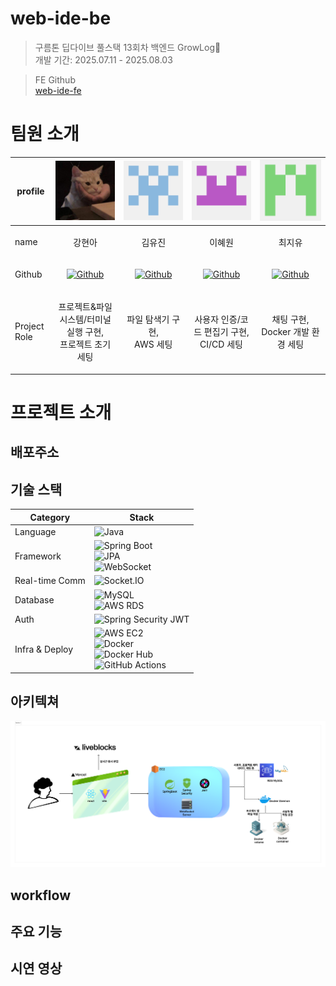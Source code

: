 # web-ide-be
> 구름톤 딥다이브 풀스택 13회차 백엔드 GrowLog🌱 <br>
> 개발 기간: 2025.07.11 - 2025.08.03

> FE Github <br>
> [web-ide-fe](https://github.com/GROWLOG-youtube-mockup/web-ide-fe)

# 팀원 소개

 profile  | ![img_1.png](readmeImage/profile/img_1.png)                                                                                   | ![img.png](readmeImage/profile/img.png)                                                                             | ![img_2.png](readmeImage/profile/img_2.png)                                                                       |![img_3.png](readmeImage/profile/img_3.png)
-----|-------------------------------------------------------------------------------------------------------------------------------|---------------------------------------------------------------------------------------------------------------------|-------------------------------------------------------------------------------------------------------------------|---
 name| <p align="center">강현아 </p>                                                                                                    | <p align="center">김유진</p>                                                                                           | <p align="center">이혜원</p>                                                                                         |<p align="center">최지유</p>
Github| <p align="center">[![Github](https://img.shields.io/badge/hyuneeekang-black?logo=github)](https://github.com/hyuneeekang)</p> | <p align="center">[![Github](https://img.shields.io/badge/yuj118-black?logo=github)](https://github.com/yuj118)</p> | <p align="center">[![Github](https://img.shields.io/badge/hyew0-black?logo=github)](https://github.com/hyew0)</p> | <p align="center">[![Github](https://img.shields.io/badge/Jiyu-black?logo=github)](https://github.com/cherish0-0)</p> |
Project Role| <p align="center">프로젝트&파일 시스템/터미널 실행 구현,<br/>프로젝트 초기 세팅</p>                                                                   | <p align="center">파일 탐색기 구현,<br> AWS 세팅</p>                                                                         | <p align="center">사용자 인증/코드 편집기 구현,<br> CI/CD 세팅</p>                                                              | <p align="center">채팅 구현,<br> Docker 개발 환경 세팅</p>


# 프로젝트 소개

## 배포주소


## 기술 스택
| Category       | Stack                                                                                             |
|----------------|---------------------------------------------------------------------------------------------------|
| Language       | ![Java](https://img.shields.io/badge/Java-21-007396?logo=java)                                    |
| Framework      | ![Spring Boot](https://img.shields.io/badge/Spring%20Boot-3.2.5-6DB33F?logo=springboot) <br> ![JPA](https://img.shields.io/badge/Spring%20Data%20JPA-ORM-59666C?logo=spring) <br> ![WebSocket](https://img.shields.io/badge/Spring%20WebSocket-RealTime-6DB33F?logo=spring) |
| Real-time Comm | ![Socket.IO](https://img.shields.io/badge/Socket.IO-RealTime-010101?logo=socket.io)               |
| Database       | ![MySQL](https://img.shields.io/badge/MySQL-개발용-4479A1?logo=mysql) <br> ![AWS RDS](https://img.shields.io/badge/AWS%20RDS-운영용-527FFF?logo=amazonaws) |
| Auth           | ![Spring Security JWT](https://img.shields.io/badge/Security-JWT-000000?logo=springsecurity)     |
| Infra & Deploy | ![AWS EC2](https://img.shields.io/badge/AWS%20EC2-Deploy-FF9900?logo=amazonaws) <br> ![Docker](https://img.shields.io/badge/Docker-Container-2496ED?logo=docker) <br> ![Docker Hub](https://img.shields.io/badge/Docker%20Hub-Image-2496ED?logo=docker) <br> ![GitHub Actions](https://img.shields.io/badge/GitHub%20Actions-CI/CD-2088FF?logo=githubactions) |


## 아키텍쳐
![아키텍쳐](readmeImage/architec.png)

## workflow


## 주요 기능


## 시연 영상

